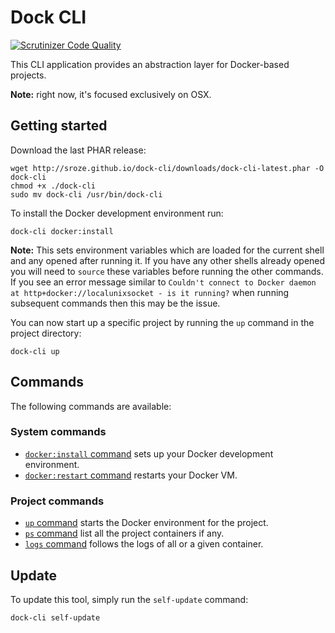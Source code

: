 # Dock CLI

[![Scrutinizer Code Quality](https://scrutinizer-ci.com/g/sroze/dock-cli/badges/quality-score.png?b=master)](https://scrutinizer-ci.com/g/sroze/dock-cli/?branch=master)

This CLI application provides an abstraction layer for Docker-based projects.

**Note:** right now, it's focused exclusively on OSX.

## Getting started

Download the last PHAR release:
```
wget http://sroze.github.io/dock-cli/downloads/dock-cli-latest.phar -O dock-cli
chmod +x ./dock-cli
sudo mv dock-cli /usr/bin/dock-cli
```

To install the Docker development environment run:

```
dock-cli docker:install
```

**Note:** This sets environment variables which are loaded for the current shell and any opened after running it.
If you have any other shells already opened you will need to `source` these variables before running the other commands.
If you see an error message similar to `Couldn't connect to Docker daemon at http+docker://localunixsocket - is it running?`
when running subsequent commands then this may be the issue.

You can now start up a specific project by running the `up` command in the project directory:

```
dock-cli up
```

## Commands

The following commands are available:

### System commands

- [`docker:install` command](docs/cmd-docker-install.md) sets up your Docker development environment.
- [`docker:restart` command](docs/cmd-docker-restart.md) restarts your Docker VM.

### Project commands

- [`up` command](docs/cmd-up.md) starts the Docker environment for the project.
- [`ps` command](docs/cmd-ps.md) list all the project containers if any.
- [`logs` command](docs/cmd-logs.md) follows the logs of all or a given container.

## Update

To update this tool, simply run the `self-update` command:

```
dock-cli self-update
```
